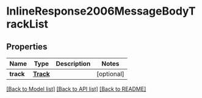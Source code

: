 # InlineResponse2006MessageBodyTrackList

## Properties
Name | Type | Description | Notes
------------ | ------------- | ------------- | -------------
**track** | [**Track**](Track.md) |  | [optional] 

[[Back to Model list]](../README.md#documentation-for-models) [[Back to API list]](../README.md#documentation-for-api-endpoints) [[Back to README]](../README.md)


